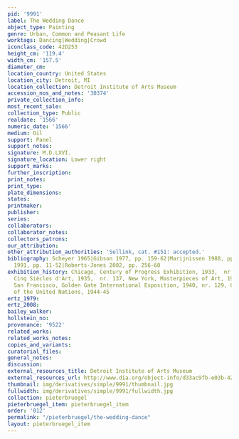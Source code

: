 ```yaml
---
pid: '9991'
label: The Wedding Dance
object_type: Painting
genre: Urban, Common and Peasant Life
worktags: Dancing|Wedding|Crowd
iconclass_code: 42D253
height_cm: '119.4'
width_cm: '157.5'
diameter_cm:
location_country: United States
location_city: Detroit, MI
location_collection: Detroit Institute of Arts Museum
accession_nos_and_notes: '30374'
private_collection_info:
most_recent_sale:
collection_type: Public
realdate: '1566'
numeric_date: '1566'
medium: Oil
support: Panel
support_notes:
signature: M.D.LXVI.
signature_location: Lower right
support_marks:
further_inscription:
print_notes:
print_type:
plate_dimensions:
states:
printmaker:
publisher:
series:
collaborators:
collaborator_notes:
collectors_patrons:
our_attribution:
other_attribution_authorities: 'Sellink, cat. #151: accepted.'
bibliography: Scheyer 1965|Gibson 1977, pp. 159-62|Marijnissen 1988, pp. 293-95|Gibson
  1991, pp. 11-52|Roberts-Jones 2002, pp. 256-60
exhibition_history: Chicago, Century of Progress Exhibition, 1933,  nr. 34, Brussels,
  Cinq Siècles d'Art, 1935,  nr. 137, New York, Masterpieces of Art, 1939, nr. 25,
  San Francisco, Golden Gate International Exposition, 1940, nr. 129, Chicago, Art
  of the United Nations, 1944-45
ertz_1979:
ertz_2008:
bailey_walker:
hollstein_no:
provenance: '9522'
related_works:
related_works_notes:
copies_and_variants:
curatorial_files:
general_notes:
discussion:
external_resources_title: Detroit Institute of Arts Museum
external_resources_url: http://www.dia.org/object-info/d33ac9fb-e03b-4287-923e-c5e42b7f65e6.aspx
thumbnail: img/derivatives/simple/9991/thumbnail.jpg
fullwidth: img/derivatives/simple/9991/fullwidth.jpg
collection: pieterbruegel
pieterbruegel_item: pieterbruegel_item
order: '012'
permalink: "/pieterbruegel/the-wedding-dance"
layout: pieterbruegel_item
---
```


